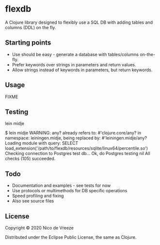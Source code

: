 # flexdb

A Clojure library designed to flexibly use a SQL DB with adding tables and columns (DDL) on the fly.

## Starting points

* Use should be easy - generate a database with tables/columns on-the-fly.
* Prefer keywords over strings in parameters and return values.
* Allow strings instead of keywords in parameters, but return keywords.

## Usage

FIXME

## Testing

lein midje

  $ lein midje
  WARNING: any? already refers to: #'clojure.core/any? in namespace: leiningen.midje, being replaced by: #'leiningen.midje/any?
  Loading module with query: SELECT   load_extension('/path/to/flexdb/resources/sqlite/linux64/percentile.so')
  Checking connection to Postgres test db...
  Ok, do Postgres testing
  nil
  All checks (105) succeeded.

## Todo

* Documentation and examples - see tests for now
* Use protocols or multimethods for DB specific operations
* Speed profiling and fixing
* Also see source files

## License

Copyright © 2020 Nico de Vreeze

Distributed under the Eclipse Public License, the same as Clojure.
